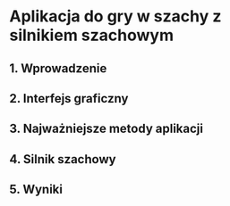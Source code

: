 # Aplikacja do gry w szachy z silnikiem szachowym

## 1. Wprowadzenie

## 2. Interfejs graficzny

## 3. Najważniejsze metody aplikacji

## 4. Silnik szachowy

## 5. Wyniki
